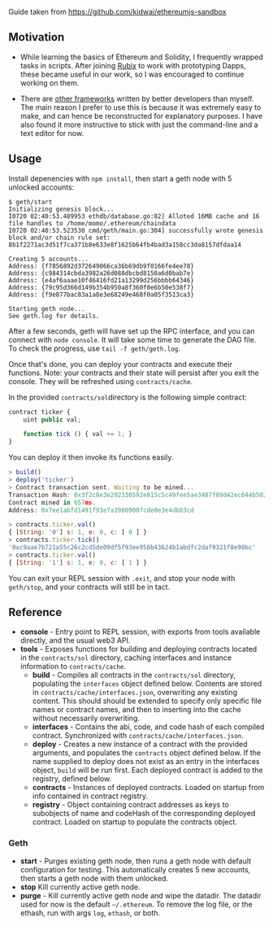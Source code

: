 Guide taken from https://github.com/kidwai/ethereumjs-sandbox

## Motivation

* While learning the basics of Ethereum and Solidity, I frequently wrapped tasks in scripts. After joining [Rubix](https://rubixbydeloitte.com) to work with prototyping Dapps, these became useful in our work, so I was encouraged to continue working on them.


* There are [other frameworks](http://ethereum.stackexchange.com/questions/607/how-to-unit-test-smart-contracts)
written by better developers than myself. The main reason I prefer to use this is because it was extremely easy to make, and can hence be reconstructed for explanatory purposes. I have also found it more instructive to stick with just the command-line and a text editor for now.


## Usage

Install depenencies with `npm install`, then start a geth node with 5 unlocked accounts:

```
$ geth/start
Initializing genesis block...
I0720 02:40:53.489953 ethdb/database.go:82] Alloted 16MB cache and 16 file handles to /home/momo/.ethereum/chaindata
I0720 02:40:53.523530 cmd/geth/main.go:304] successfully wrote genesis block and/or chain rule set: 8b1f2271ac3d51f7ca371b8e633e8f1625b64fb4bad3a158cc3da8157dfdaa14

Creating 5 accounts...
Address: {f7856892d372649066ca36b69db9f0166fe4ee70}
Address: {c984314cbda3982a26d088dbcbd8150a6d0bab7e}
Address: {e4af6aaae10f46416fd21a13299d256bbbb64346}
Address: {79c95d366d149b354b950a8f360f0e6b50e538f7}
Address: {f9e877bac83a1a8e3e68249e468f0a05f3513ca3}

Starting geth node...
See geth.log for details.
```

After a few seconds, geth will have set up the RPC interface, and you can connect with `node console`. It will take some time to generate
the DAG file. To check the progress, use `tail -f geth/geth.log`. <br>

Once that's done, you can deploy your contracts and execute their functions. Note: your contracts 
and their state will persist after you exit the console. They will be refreshed using `contracts/cache`.

In the provided `contracts/sol`directory is the following simple contract:

```javascript
contract ticker {
    uint public val;

    function tick () { val += 1; }
}
```

You can deploy it then invoke its functions easily.

```javascript
> build()
> deploy('ticker')
> Contract transaction sent. Waiting to be mined...
Transaction Hash: 0x3f2c8e3e292330592e815c5c49fee5ae3487f09d42ec644b50269992fabbc7f1
Contract mined in 657ms.
Address: 0x7ee1abfd1491f93e7a39809007cde0e3e4db03cd

> contracts.ticker.val()
{ [String: '0'] s: 1, e: 0, c: [ 0 ] }
> contracts.ticker.tick()
'0xc9aae7b721a55c26c2cd5de09df5f93ee950b43624b1abdfc2daf0321f8e90bc'
> contracts.ticker.val()
{ [String: '1'] s: 1, e: 0, c: [ 1 ] }
```

You can exit your REPL session with `.exit`, and stop your node with `geth/stop`, and your contracts will still be in tact.


## Reference

* **console** - Entry point to REPL session, with exports from tools available directly, and the usual web3 API.
* **tools** - Exposes functions for building and deploying contracts located in the `contracts/sol` directory, caching interfaces and instance information to `contracts/cache`.
    * **build** - Compiles all contracts in the `contracts/sol` directory, populating the `interfaces` object defined below. Contents are stored in `contracts/cache/interfaces.json`, overwriting any existing content. This should should be extended to specify only specific file names or contract names, and then to inserting into the cache without necessarily overwriting.
    * **interfaces** - Contains the abi, code, and code hash of each compiled contract. Synchronized with `contracts/cache/interfaces.json`.
    * **deploy** - Creates a new instance of a contract with the provided arguments, and populates the `contracts` object defined below. If the name supplied to deploy does not exist as an entry in the interfaces object, `build` will be run first. Each deployed contract is added to the registry, defined below. 
    * **contracts** -  Instances of deployed contracts. Loaded on startup from info contained in contract registry.
  * **registry** - Object containing contract addresses as keys to subobjects of name and codeHash of the corresponding deployed contract. Loaded on startup to populate the contracts object.

### Geth

* **start** - Purges existing geth node, then runs a geth node with default configuration for testing. This automatically creates 5 new accounts, then starts a geth node with them unlocked. 
* **stop** Kill currently active geth node.
* **purge** - Kill currently active geth node and wipe the datadir. The datadir used for now is the default `~/.ethereum`. To remove the log file, or the ethash, run with args `log`, `ethash`, or both. 
